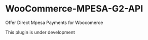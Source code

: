 # WooCommerce-MPESA-G2-API
Offer Direct Mpesa Payments for Woocomerce

This plugin is under development
